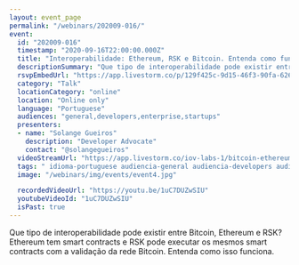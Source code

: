 ```yaml
---
layout: event_page
permalink: "/webinars/202009-016/"
event:
  id: "202009-016"
  timestamp: "2020-09-16T22:00:00.000Z"
  title: "Interoperabilidade: Ethereum, RSK e Bitcoin. Entenda como funciona"
  descriptionSummary: "Que tipo de interoperabilidade pode existir entre Bitcoin, Ethereum e RSK Ethereum tem smart contracts e RSK pode executar os mesmos smart …"
  rsvpEmbedUrl: "https://app.livestorm.co/p/129f425c-9d15-46f3-90fa-6261a0998e29/form"
  category: "Talk"
  locationCategory: "online"
  location: "Online only"
  language: "Portuguese"
  audiences: "general,developers,enterprise,startups"
  presenters:
  - name: "Solange Gueiros"
    description: "Developer Advocate"
    contact: "@solangegueiros"
  videoStreamUrl: "https://app.livestorm.co/iov-labs-1/bitcoin-ethereum-and-rsk"
  tags: " idioma-portuguese audiencia-general audiencia-developers audiencia-enterprise audiencia-startups"
  image: "/webinars/img/events/event4.jpg"

  recordedVideoUrl: "https://youtu.be/1uC7DUZwSIU"
  youtubeVideoId: "1uC7DUZwSIU"
  isPast: true
---
```



Que tipo de interoperabilidade pode existir entre Bitcoin, Ethereum e RSK?  Ethereum tem smart contracts e RSK pode executar os mesmos smart contracts com a validação da rede Bitcoin. Entenda como isso funciona.

